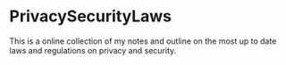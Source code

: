 PrivacySecurityLaws
===================

This is a online collection of my notes and outline on the most up to date laws and regulations on privacy and security.  
